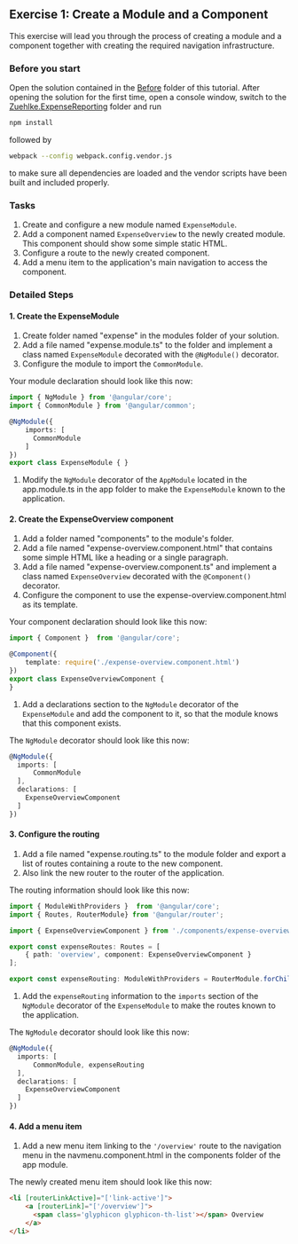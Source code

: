 ## Exercise 1: Create a Module and a Component ##

This exercise will lead you through the process of creating a module and a component together with creating the required navigation infrastructure.


### Before you start ###

Open the solution contained in the [Before][1] folder of this tutorial. After opening the solution for the first time, open a console window, switch to the [Zuehlke.ExpenseReporting][2] folder and run

```bash
npm install
```

followed by

```bash
webpack --config webpack.config.vendor.js
```

to make sure all dependencies are loaded and the vendor scripts have been built and included properly.

### Tasks ###

1. Create and configure a new module named `ExpenseModule`.
2. Add a component named `ExpenseOverview` to the newly created module. This component should show some simple static HTML.
3. Configure a route to the newly created component.
4. Add a menu item to the application's main navigation to access the component.

### Detailed Steps ###

#### 1. Create the ExpenseModule ####

1. Create folder named "expense" in the modules folder of your solution.
1. Add a file named "expense.module.ts" to the folder and implement a class named `ExpenseModule` decorated with the `@NgModule()` decorator.
1. Configure the module to import the `CommonModule`.

  Your module declaration should look like this now:

  ```typescript
import { NgModule } from '@angular/core';
import { CommonModule } from '@angular/common';

@NgModule({
      imports: [
        CommonModule
      ]
})
export class ExpenseModule { }
  ```

1. Modify the `NgModule` decorator of the `AppModule` located in the app.module.ts in the app folder to make the `ExpenseModule` known to the application.

#### 2. Create the ExpenseOverview component ####

1. Add a folder named "components" to the module's folder.
1. Add a file named "expense-overview.component.html" that contains some simple HTML like a heading or a single paragraph.
1. Add a file named "expense-overview.component.ts" and implement a class named `ExpenseOverview` decorated with the `@Component()` decorator.
1. Configure the component to use the expense-overview.component.html as its template.

  Your component declaration should look like this now:

  ```typescript
import { Component }  from '@angular/core';

@Component({
      template: require('./expense-overview.component.html')
})
export class ExpenseOverviewComponent {
}

  ```
1. Add a declarations section to the `NgModule` decorator of the `ExpenseModule` and add the component to it, so that the module knows that this component exists.

  The `NgModule` decorator should look like this now:

  ```typescript
  @NgModule({
    imports: [
        CommonModule
    ],
    declarations: [
      ExpenseOverviewComponent
    ]
  })
  ```

#### 3. Configure the routing ####

1. Add a file named "expense.routing.ts" to the module folder and export a list of routes containing a route to the new component.
1. Also link the new router to the router of the application.

  The routing information should look like this now:

  ```typescript
import { ModuleWithProviders }  from '@angular/core';
import { Routes, RouterModule} from '@angular/router';

import { ExpenseOverviewComponent } from './components/expense-overview.component';

export const expenseRoutes: Routes = [
      { path: 'overview', component: ExpenseOverviewComponent }
];

export const expenseRouting: ModuleWithProviders = RouterModule.forChild(expenseRoutes);
  ```

1. Add the `expenseRouting` information to the `imports` section of the `NgModule` decorator of the `ExpenseModule` to make the routes known to the application.

  The `NgModule` decorator should look like this now:

  ```typescript
  @NgModule({
    imports: [
        CommonModule, expenseRouting
    ],
    declarations: [
      ExpenseOverviewComponent
    ]
  })
  ```

#### 4. Add a menu item ####

1. Add a new menu item linking to the `'/overview'` route to the navigation menu in the navmenu.component.html in the components folder of the app module.

  The newly created menu item should look like this now:

  ```html
<li [routerLinkActive]="['link-active']">
      <a [routerLink]="['/overview']">
        <span class='glyphicon glyphicon-th-list'></span> Overview
      </a>
</li>
  ```

[1]:Before
[2]:Before/Zuehlke.ExpenseReporting
